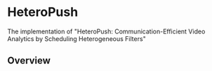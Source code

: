 # HeteroPush
The implementation of "HeteroPush: Communication-Efficient Video Analytics by Scheduling Heterogeneous Filters"

## Overview
